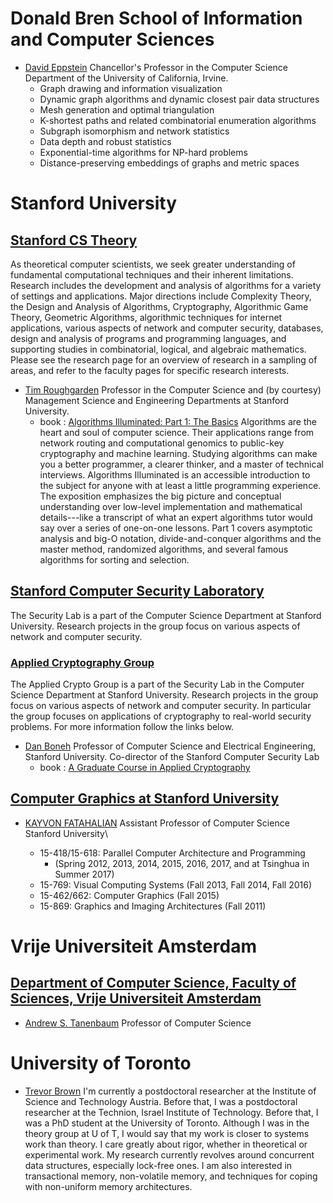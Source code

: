 # Donald Bren School of Information and Computer Sciences

* [David Eppstein](http://www.ics.uci.edu/~eppstein/)  Chancellor's Professor in the Computer Science Department of the University of California, Irvine.
    * Graph drawing and information visualization
    * Dynamic graph algorithms and dynamic closest pair data structures
    * Mesh generation and optimal triangulation
    * K-shortest paths and related combinatorial enumeration algorithms
    * Subgraph isomorphism and network statistics
    * Data depth and robust statistics
    * Exponential-time algorithms for NP-hard problems
    * Distance-preserving embeddings of graphs and metric spaces

# Stanford University

## [Stanford CS Theory](https://theory.stanford.edu)

As theoretical computer scientists, we seek greater understanding of fundamental computational techniques and their inherent limitations. Research includes the development and analysis of algorithms for a variety of settings and applications. Major directions include Complexity Theory, the Design and Analysis of Algorithms, Cryptography, Algorithmic Game Theory, Geometric Algorithms, algorithmic techniques for internet applications, various aspects of network and computer security, databases, design and analysis of programs and programming languages, and supporting studies in combinatorial, logical, and algebraic mathematics. Please see the research page for an overview of research in a sampling of areas, and refer to the faculty pages for specific research interests.

* [Tim Roughgarden](http://theory.stanford.edu/~tim/)  Professor in the Computer Science and (by courtesy) Management Science and Engineering Departments at Stanford University.
   * book : [Algorithms Illuminated: Part 1: The Basics](https://www.amazon.com/dp/0999282905)  Algorithms are the heart and soul of computer science. Their applications range from network routing and computational genomics to public-key cryptography and machine learning. Studying algorithms can make you a better programmer, a clearer thinker, and a master of technical interviews. Algorithms Illuminated is an accessible introduction to the subject for anyone with at least a little programming experience. The exposition emphasizes the big picture and conceptual understanding over low-level implementation and mathematical details---like a transcript of what an expert algorithms tutor would say over a series of one-on-one lessons. Part 1 covers asymptotic analysis and big-O notation, divide-and-conquer algorithms and the master method, randomized algorithms, and several famous algorithms for sorting and selection.

## [Stanford Computer Security Laboratory](https://seclab.stanford.edu/) 

The Security Lab is a part of the Computer Science Department at Stanford University. Research projects in the group focus on various aspects of network and computer security.

   ### [Applied Cryptography Group](https://crypto.stanford.edu/)

   The Applied Crypto Group is a part of the Security Lab in the Computer Science Department at Stanford University. Research projects in the group focus on various aspects of network and computer security. In particular the group focuses on applications of cryptography to real-world security problems. For more information follow the links below.

* [Dan Boneh](https://crypto.stanford.edu/~dabo/)  Professor of Computer Science and Electrical Engineering, Stanford University. 
Co-director of the Stanford Computer Security Lab
   * book : [A Graduate Course in Applied Cryptography](http://toc.cryptobook.us/)

## [Computer Graphics at Stanford University](http://graphics.stanford.edu/)

* [KAYVON FATAHALIAN](http://graphics.stanford.edu/~kayvonf/)  Assistant Professor of Computer Science Stanford University\

   * 15-418/15-618: Parallel Computer Architecture and Programming
      * (Spring 2012, 2013, 2014, 2015, 2016, 2017, and at Tsinghua in Summer 2017)
   * 15-769: Visual Computing Systems (Fall 2013, Fall 2014, Fall 2016)
   * 15-462/662: Computer Graphics (Fall 2015)
   * 15-869: Graphics and Imaging Architectures (Fall 2011)

# Vrije Universiteit Amsterdam

## [Department of Computer Science, Faculty of Sciences, Vrije Universiteit Amsterdam](http://www.cs.vu.nl)

* [Andrew S. Tanenbaum](http://www.cs.vu.nl/~ast/)  Professor of Computer Science

# University of Toronto

* [Trevor Brown](http://www.cs.utoronto.ca/~tabrown/)  I'm currently a postdoctoral researcher at the Institute of Science and Technology Austria. Before that, I was a postdoctoral researcher at the Technion, Israel Institute of Technology. Before that, I was a PhD student at the University of Toronto. Although I was in the theory group at U of T, I would say that my work is closer to systems work than theory. I care greatly about rigor, whether in theoretical or experimental work. My research currently revolves around concurrent data structures, especially lock-free ones. I am also interested in transactional memory, non-volatile memory, and techniques for coping with non-uniform memory architectures.


